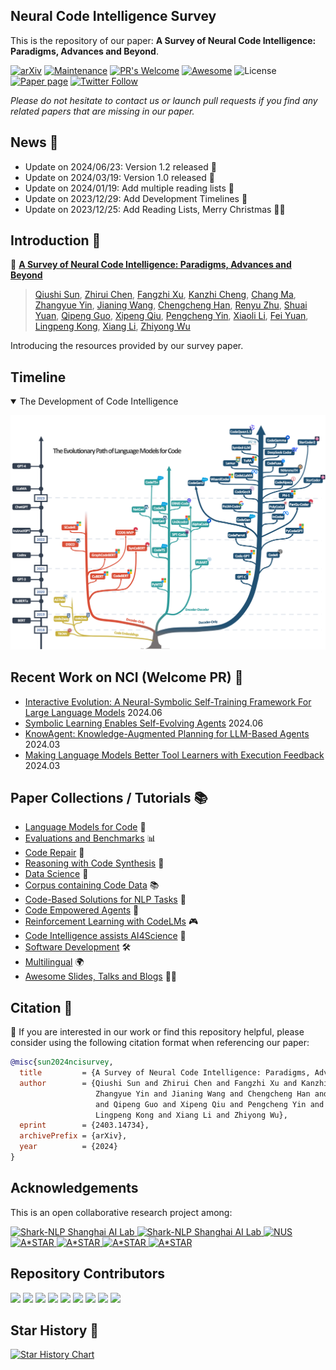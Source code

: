 <!-- ## A Survey of Neural Code Intelligence: Paradigms, Advances and Beyond -->

## Neural Code Intelligence Survey
This is the repository of our paper: **A Survey of Neural Code Intelligence: Paradigms, Advances and Beyond**.

 <!-- [[Paper](https://qiushisun.github.io/)] -->

[![arXiv](https://img.shields.io/badge/arXiv-2403.14734-b31b1b.svg)](https://arxiv.org/abs/2403.14734) 
[![Maintenance](https://img.shields.io/badge/Maintained%3F-yes-green.svg)](https://GitHub.com/Naereen/StrapDown.js/graphs/commit-activity) 
[![PR's Welcome](https://img.shields.io/badge/PRs-welcome-brightgreen.svg?style=flat)](http://makeapullrequest.com)
[![Awesome](https://awesome.re/badge.svg)](https://awesome.re)
![License](https://img.shields.io/badge/License-MIT-blue)
[![Paper page](https://huggingface.co/datasets/huggingface/badges/resolve/main/paper-page-sm.svg)](https://huggingface.co/papers/2403.14734)
[![Twitter Follow](https://img.shields.io/twitter/follow/qiushi_sun)](https://twitter.com/qiushi_sun)
<!-- [🤗](https://huggingface.co/papers/2403.14734) -->

*Please do not hesitate to contact us or launch pull requests if you find any related papers that are missing in our paper.*

## News 📰
- Update on 2024/06/23: Version 1.2 released 🚀
- Update on 2024/03/19: Version 1.0 released 🚀
- Update on 2024/01/19: Add multiple reading lists 📖
- Update on 2023/12/29: Add Development Timelines 📅
- Update on 2023/12/25: Add Reading Lists, Merry Christmas 🍎🎄

## Introduction 📜

📃 [**A Survey of Neural Code Intelligence: Paradigms, Advances and Beyond**](https://arxiv.org/abs/2403.14734) 
>
> [Qiushi Sun](qiushisun.github.io),
[Zhirui Chen](https://github.com/jet1004),
[Fangzhi Xu](https://xufangzhi.github.io/),
[Kanzhi Cheng](https://scholar.google.com/citations?user=S2IPVnwAAAAJ&hl=zh-CN),
[Chang Ma](https://chang-github-00.github.io/-changma/),
[Zhangyue Yin](https://scholar.google.com/citations?user=9gRQqSkAAAAJ&hl=en),
[Jianing Wang](https://wjn1996.github.io/),
[Chengcheng Han](https://hccngu.github.io/),
[Renyu Zhu](https://scholar.google.com/citations?user=tSWULnAAAAAJ&hl=en), 
[Shuai Yuan](https://github.com/Luciferder),
[Qipeng Guo](https://scholar.google.com/citations?user=k3mPGKgAAAAJ&hl=en),
[Xipeng Qiu](https://xpqiu.github.io/),
[Pengcheng Yin](https://pengcheng.in/),
[Xiaoli Li](https://www.a-star.edu.sg/i2r/about-i2r/i2r-management/li-xiaoli), 
[Fei Yuan](https://github.com/CONE-MT), 
[Lingpeng Kong](https://ikekonglp.github.io/), 
[Xiang Li](https://lixiang3776.github.io/), 
[Zhiyong Wu](https://lividwo.github.io/zywu.github.io/)

Introducing the resources provided by our survey paper.

## Timeline

<details open>
<summary>The Development of Code Intelligence</summary>

![milestones](assets/codelms-tree.png)

</details>


## Recent Work on NCI (Welcome PR) 📗

- [Interactive Evolution: A Neural-Symbolic Self-Training Framework For Large Language Models](https://arxiv.org/abs/2406.11736) 2024.06
- [Symbolic Learning Enables Self-Evolving Agents](https://arxiv.org/pdf/2406.18532v1) 2024.06
- [KnowAgent: Knowledge-Augmented Planning for LLM-Based Agents](https://arxiv.org/pdf/2403.03101) 2024.03
- [Making Language Models Better Tool Learners with Execution Feedback](https://arxiv.org/abs/2305.13068) 2024.03


## Paper Collections / Tutorials 📚

- [Language Models for Code](https://github.com/QiushiSun/NCISurvey/blob/main/paper-reading/CodeLMs.md) 🤖
- [Evaluations and Benchmarks](https://github.com/QiushiSun/NCISurvey/blob/main/paper-reading/Benchmarks.md) 📊 
- [Code Repair](https://github.com/QiushiSun/NCISurvey/blob/main/paper-reading/Repair.md) 🔧
- [Reasoning with Code Synthesis](https://github.com/QiushiSun/NCISurvey/blob/main/paper-reading/Reasoning.md) 🧠
- [Data Science](https://github.com/QiushiSun/NCISurvey/blob/main/paper-reading/DS.md) 🔢
- [Corpus containing Code Data](https://github.com/QiushiSun/NCISurvey/blob/main/paper-reading/Code-corpus.md) 📚
- [Code-Based Solutions for NLP Tasks](https://github.com/QiushiSun/NCISurvey/blob/main/paper-reading/NLPTasks-through-code.md) 📝
- [Code Empowered Agents](https://github.com/QiushiSun/NCISurvey/blob/main/paper-reading/CodeLM-empowered-agents.md) 🤖
- [Reinforcement Learning with CodeLMs](https://github.com/QiushiSun/NCISurvey/blob/main/paper-reading/RL-with-CodeLMs.md) 🎮
- [Code Intelligence assists AI4Science](https://github.com/QiushiSun/NCISurvey/blob/main/paper-reading/AI4Science.md) 🧪
- [Software Development](https://github.com/QiushiSun/NCISurvey/blob/main/paper-reading/Software-Development.md) 🛠️
- [Multilingual](https://github.com/QiushiSun/NCISurvey/blob/main/paper-reading/multilingual.md) 🌍
- [Awesome Slides, Talks and Blogs](https://github.com/QiushiSun/NCISurvey/blob/main/paper-reading/tutorials.md) 🧑‍🏫

## Citation 📖

🫶 If you are interested in our work or find this repository helpful, please consider using the following citation format when referencing our paper:

```bibtex
@misc{sun2024ncisurvey,
  title         = {A Survey of Neural Code Intelligence: Paradigms, Advances and Beyond},
  author        = {Qiushi Sun and Zhirui Chen and Fangzhi Xu and Kanzhi Cheng and Chang Ma and 
                   Zhangyue Yin and Jianing Wang and Chengcheng Han and Renyu Zhu and Shuai Yuan 
                   and Qipeng Guo and Xipeng Qiu and Pengcheng Yin and Xiaoli Li and Fei Yuan and
                   Lingpeng Kong and Xiang Li and Zhiyong Wu},
  eprint        = {2403.14734},
  archivePrefix = {arXiv},
  year          = {2024}
}
```

## Acknowledgements

This is an open collaborative research project among:

<a href="https://huggingface.co/OpenAGILab">
    <img src="assets/logos/pjlab-logo.png" alt="Shark-NLP Shanghai AI Lab" height = 50/>
</a>
<a href="https://hkunlp.github.io/">
    <img src="assets/logos/hku_logo.png" alt="Shark-NLP Shanghai AI Lab" height = 50/>
</a>
<a href="https://nus.edu.sg/">
    <img src="assets/logos/logo-high.png" alt="NUS" height = 50/>
</a>
<a href="https://github.com/Shark-NLP">
    <img src="assets/logos/ecnu.svg.png" alt="A*STAR" height = 50/>
</a>
<a href="https://dase.ecnu.edu.cn/">
    <img src="assets/logos/astar-logo.png" alt="A*STAR" height = 50/>
</a>
<a href="https://nlp.fudan.edu.cn/nlpen/main.htm">
    <img src="assets/logos/fudannlp_logo.png" alt="A*STAR" height = 50/>
</a>
<a href="https://deepmind.google/">
    <img src="assets/logos/DeepMind_new_logo.png" alt="A*STAR" height = 50/>
</a>




## Repository Contributors

<a href="qiushisun.github.io"><img src="https://avatars.githubusercontent.com/QiushiSun"  width="50" /></a>
<a href="https://github.com/jet1004"><img src="https://avatars.githubusercontent.com/jet1004"  width="50" /></a>
<a href="https://xufangzhi.github.io/"><img src="https://avatars.githubusercontent.com/xufangzhi"  width="50" /></a>
<a href="https://github.com/Luciferder"><img src="https://avatars.githubusercontent.com/Luciferder"  width="50" /></a>
<a href="https://scholar.google.com/citations?user=9gRQqSkAAAAJ&hl=en"><img src="https://avatars.githubusercontent.com/yinzhangyue"  width="50" /></a>
<a href="https://scholar.google.com/citations?user=S2IPVnwAAAAJ&hl=zh-CN"><img src="https://avatars.githubusercontent.com/njucckevin"  width="50" /></a>
<a href="https://chang-github-00.github.io/-changma/"><img src="https://avatars.githubusercontent.com/chang-github-00"  width="50" /></a>
<a href="https://hccngu.github.io/"><img src="https://avatars.githubusercontent.com/hccngu"  width="50" /></a>
<a href="https://wjn1996.github.io/"><img src="https://avatars.githubusercontent.com/wjn1996"  width="50" /></a>

<!-- ## Other Good Repos for This Topic -->

## Star History 🌟

[![Star History Chart](https://api.star-history.com/svg?repos=QiushiSun/NCISurvey&type=Date)](https://star-history.com/#QiushiSun/NCISurvey&Date)

